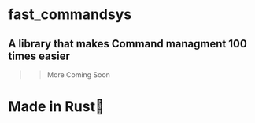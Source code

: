 # fast_commandsys
## A library that makes Command managment 100 times easier ##

>> More Coming Soon


# Made in Rust🦀





